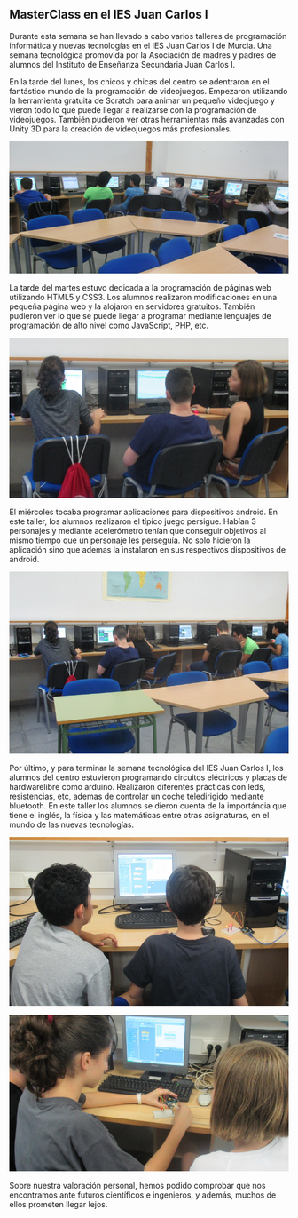 ## MasterClass en el IES Juan Carlos I

Durante esta semana se han llevado a cabo varios talleres de programación informática y nuevas tecnologías en el IES Juan Carlos I de Murcia. Una semana tecnológica promovida por la Asociación de madres y padres de alumnos del Instituto de Enseñanza Secundaria Juan Carlos I.

En la tarde del lunes, los chicos y chicas del centro se adentraron en el fantástico mundo de la programación de videojuegos. Empezaron utilizando la herramienta gratuita de Scratch para animar un pequeño videojuego y vieron todo lo que puede llegar a realizarse con la programación de videojuegos. También pudieron ver otras herramientas más avanzadas con Unity 3D para la creación de videojuegos más profesionales.

![](img/programacion-ies-juan-carlos-i-murcia.png)

La tarde del martes estuvo dedicada a la programación de páginas web utilizando HTML5 y CSS3. Los alumnos realizaron modificaciones en una pequeña página web y la alojaron en servidores gratuitos. También pudieron ver lo que se puede llegar a programar mediante lenguajes de programación de alto nivel como JavaScript, PHP, etc.

![](img/programacion-web-ies-juan-carlos-i-murcia.png)

El miércoles tocaba programar aplicaciones para dispositivos android. En este taller, los alumnos realizaron el típico juego persigue. Habían 3 personajes y mediante acelerómetro tenían que conseguir objetivos al mismo tiempo que un personaje les perseguía. No solo hicieron la aplicación sino que ademas la instalaron en sus respectivos dispositivos de android.

![](img/appinventor-ies-juan-carlos-i-murcia.png)

Por último, y para terminar la semana tecnológica del IES Juan Carlos I, los alumnos del centro estuvieron programando circuitos eléctricos y placas de hardwarelibre como arduino. Realizaron diferentes prácticas con leds, resistencias, etc, ademas de controlar un coche teledirigido mediante bluetooth. En este taller los alumnos se dieron cuenta de la importáncia que tiene el inglés, la física y las matemáticas entre otras asignaturas, en el mundo de las nuevas tecnologías.

![](img/arduino-ies-juan-carlos-i-murcia.png)

![](img/electronica-ies-juan-carlos-i-murcia.png)

Sobre nuestra valoración personal, hemos podido comprobar que nos encontramos ante futuros científicos e ingenieros, y además, muchos de ellos prometen llegar lejos.
